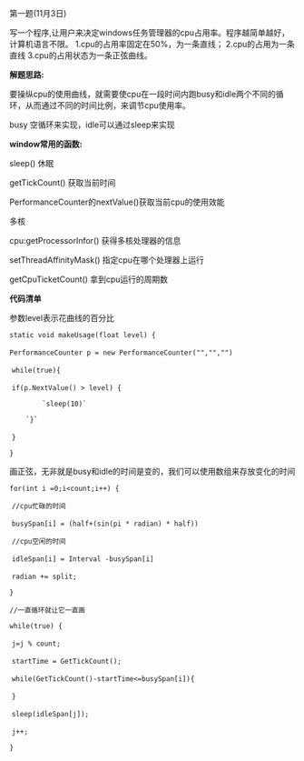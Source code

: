 第一题(11月3日)

 写一个程序,让用户来决定windows任务管理器的cpu占用率。程序越简单越好，计算机语言不限。
1.cpu的占用率固定在50%，为一条直线；
2.cpu的占用为一条直线
3.cpu的占用状态为一条正弦曲线。 



**解题思路:**

要操纵cpu的使用曲线，就需要使cpu在一段时间内跑busy和idle两个不同的循环，从而通过不同的时间比例，来调节cpu使用率。

busy 空循环来实现，idle可以通过sleep来实现

**window常用的函数:**

sleep() 休眠

getTickCount() 获取当前时间

PerformanceCounter的nextValue()获取当前cpu的使用效能

多核

cpu:getProcessorInfor() 获得多核处理器的信息

setThreadAffinityMask() 指定cpu在哪个处理器上运行

getCpuTicketCount() 拿到cpu运行的周期数

**代码清单**

参数level表示花曲线的百分比

`static void makeUsage(float level) {`

​		`PerformanceCounter p = new PerformanceCounter("","","")`

​	   `while(true){`

​			`if(p.NextValue() > level) {`

  	  		`sleep(10)`    

 	    `}`

​	`}`

`}`

画正弦，无非就是busy和idle的时间是变的，我们可以使用数组来存放变化的时间

`for(int i =0;i<count;i++) {`

​		`//cpu忙碌的时间`

​		`busySpan[i] = (half+(sin(pi * radian) * half))`

​		`//cpu空闲的时间`

​		`idleSpan[i] = Interval -busySpan[i]`

​		`radian += split;`

`}`

`//一直循环就让它一直画`

`while(true) {`

​		`j=j % count;`

​		`startTime = GetTickCount();`

​		`while(GetTickCount()-startTime<=busySpan[i]){`

​		`}`

​		`sleep(idleSpan[j]);`

​		`j++;`

`}`




